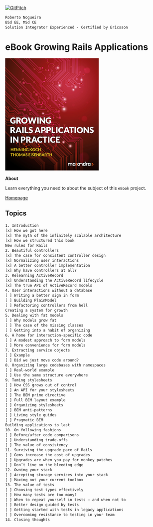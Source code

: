 [![GitPitch](https://gitpitch.com/assets/badge.svg)](https://gitpitch.com/enogrob/ebook-project/master)
```
Roberto Nogueira  
BSd EE, MSd CE
Solution Integrator Experienced - Certified by Ericsson
```
# eBook Growing Rails Applications

![ebook image](assets/ebook.png)

**About**

Learn everything you need to about the subject of this `eBook` project.

[Homepage](https://pragprog.com/book/d-kegrap/growing-rails-applications-in-practice)

## Topics
```
1. Introduction
[x] How we got here
[x] The myth of the infinitely scalable architecture
[x] How we structured this book
New rules for Rails
2. Beautiful controllers
[x] The case for consistent controller design
[x] Normalizing user interactions
[x] A better controller implementation
[x] Why have controllers at all?
3. Relearning ActiveRecord
[x] Understanding the ActiveRecord lifecycle
[x] The true API of ActiveRecord models
4. User interactions without a database
[ ] Writing a better sign in form
[ ] Building PlainModel
[ ] Refactoring controllers from hell
Creating a system for growth
5. Dealing with fat models
[ ] Why models grow fat
[ ] The case of the missing classes
[ ] Getting into a habit of organizing
6. A home for interaction-specific code
[ ] A modest approach to form models
[ ] More convenience for form models
7. Extracting service objects
[ ] Example
[ ] Did we just move code around?
8. Organizing large codebases with namespaces
[ ] Real-world example
[ ] Use the same structure everywhere
9. Taming stylesheets
[ ] How CSS grows out of control
[ ] An API for your stylesheets
[ ] The BEM prime directive
[ ] Full BEM layout example
[ ] Organizing stylesheets
[ ] BEM anti-patterns
[ ] Living style guides
[ ] Pragmatic BEM
Building applications to last
10. On following fashions
[ ] Before/after code comparisons
[ ] Understanding trade-offs
[ ] The value of consistency
11. Surviving the upgrade pace of Rails
[ ] Gems increase the cost of upgrades
[ ] Upgrades are when you pay for monkey patches
[ ] Don’t live on the bleeding edge
12. Owning your stack
[ ] Accepting storage services into your stack
[ ] Maxing out your current toolbox
13. The value of tests
[ ] Choosing test types effectively
[ ] How many tests are too many?
[ ] When to repeat yourself in tests – and when not to
[ ] Better design guided by tests
[ ] Getting started with tests in legacy applications
[ ] Overcoming resistance to testing in your team
14. Closing thoughts
```
